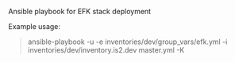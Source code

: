 Ansible playbook for EFK stack deployment

Example usage:
> ansible-playbook -u <remote-user-name> -e inventories/dev/group_vars/efk.yml -i inventories/dev/inventory.is2.dev master.yml -K
